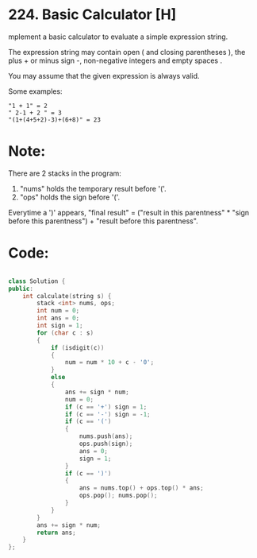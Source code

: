 # 224. Basic Calculator [H]
mplement a basic calculator to evaluate a simple expression string.

The expression string may contain open ( and closing parentheses ), the plus + or minus sign -, non-negative integers and empty spaces .

You may assume that the given expression is always valid.

Some examples:
```
"1 + 1" = 2
" 2-1 + 2 " = 3
"(1+(4+5+2)-3)+(6+8)" = 23
```

# Note:
There are 2 stacks in the program:
1. "nums" holds the temporary result before '('.
2. "ops" holds the sign before '('.

Everytime a ')' appears, "final result" = ("result in this parentness" * "sign before this parentness") + "result before this parentness". 

# Code:
```c++

class Solution {
public:
    int calculate(string s) {
        stack <int> nums, ops;
        int num = 0;
        int ans = 0;
        int sign = 1;
        for (char c : s) 
        { 
            if (isdigit(c)) 
            {
                num = num * 10 + c - '0';
            }
            else 
            {
                ans += sign * num;
                num = 0;
                if (c == '+') sign = 1;
                if (c == '-') sign = -1;
                if (c == '(') 
                {
                    nums.push(ans);
                    ops.push(sign);
                    ans = 0;
                    sign = 1;
                }
                if (c == ')') 
                {
                    ans = nums.top() + ops.top() * ans;
                    ops.pop(); nums.pop();
                }
            }
        }
        ans += sign * num;
        return ans;
    }
};

```
